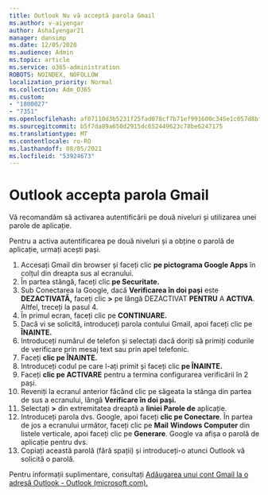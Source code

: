 ```yaml
---
title: Outlook Nu vă acceptă parola Gmail
ms.author: v-aiyengar
author: AshaIyengar21
manager: dansimp
ms.date: 12/05/2020
ms.audience: Admin
ms.topic: article
ms.service: o365-administration
ROBOTS: NOINDEX, NOFOLLOW
localization_priority: Normal
ms.collection: Adm_O365
ms.custom:
- "1800027"
- "7351"
ms.openlocfilehash: af07110d3b5231f25fad078cf7b71ef991600c345e1c057d8bfe1614d9570580
ms.sourcegitcommit: b5f7da89a650d2915dc652449623c78be6247175
ms.translationtype: MT
ms.contentlocale: ro-RO
ms.lasthandoff: 08/05/2021
ms.locfileid: "53924673"
---
```

# <a name="outlook-wont-accept-your-gmail-password"></a>Outlook accepta parola Gmail

Vă recomandăm să activarea autentificării pe două niveluri și utilizarea unei parole de aplicație.

Pentru a activa autentificarea pe două niveluri și a obține o parolă de aplicație, urmați acești pași.

1. Accesați Gmail din browser și faceți clic **pe pictograma Google Apps** în colțul din dreapta sus al ecranului.
1. În partea stângă, faceți clic **pe Securitate.**
1. Sub Conectarea la Google, dacă **Verificarea în doi pași** este **DEZACTIVATĂ,** faceți clic **>** pe lângă DEZACTIVAT **PENTRU** A **ACTIVA**. Altfel, treceți la pasul 4.
1. În primul ecran, faceți clic pe **CONTINUARE.**
1. Dacă vi se solicită, introduceți parola contului Gmail, apoi faceți clic pe **ÎNAINTE.**
1. Introduceți numărul de telefon și selectați dacă doriți să primiți codurile de verificare prin mesaj text sau prin apel telefonic.
1. Faceți **clic pe ÎNAINTE.**
1. Introduceți codul pe care l-ați primit și faceți clic **pe ÎNAINTE.**
1. Faceți **clic pe ACTIVARE** pentru a termina configurarea verificării în 2 pași.
1. Reveniți la ecranul anterior făcând clic pe săgeata la stânga din partea de sus a ecranului, lângă **Verificare în doi pași.**
1. Selectați **>** din extremitatea dreaptă a **liniei Parole de** aplicație.
1. Introduceți parola dvs. Google, apoi faceți **clic pe Conectare**. În partea de jos a ecranului următor, faceți clic pe **Mail** **Windows Computer** din listele verticale, apoi faceți clic pe **Generare**.
Google va afișa o parolă de aplicație pentru dvs. 
13. Copiați această parolă (fără spații) și introduceți-o atunci Outlook vă solicită o parolă.

Pentru informații suplimentare, consultați [Adăugarea unui cont Gmail la o adresă Outlook - Outlook (microsoft.com).](https://support.microsoft.com/office/add-a-gmail-account-to-outlook-70191667-9c52-4581-990e-e30318c2c081)

